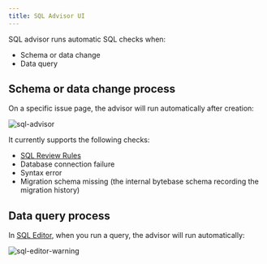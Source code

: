 ```yaml
---
title: SQL Advisor UI
---
```


SQL advisor runs automatic SQL checks when:

- Schema or data change
- Data query

## Schema or data change process

On a specific issue page, the advisor will run automatically after creation:

![sql-advisor](/content/docs/sql-review/schema-review-engine-mysql-use-innodb.webp)

It currently supports the following checks:

- [SQL Review Rules](/docs/sql-review/review-policy/overview)
- Database connection failure
- Syntax error
- Migration schema missing (the internal bytebase schema recording the migration history)

## Data query process

In [SQL Editor](/docs/sql-editor/overview), when you run a query, the advisor will run automatically:

![sql-editor-warning](/content/docs/sql-review/sql-editor-warning.webp)
